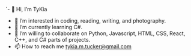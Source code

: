 `- 👋 Hi, I’m TyKia
- 👀 I’m interested in coding, reading, writing, and photography.
- 🌱 I’m currently learning C#.
- 💞️ I’m willing to collaborate on Python, Javascript, HTML, CSS, React, C++, and C# parts of projects.
- 📫 How to reach me tykia.m.tucker@gmail.com

<!---
that-writer-16/that-writer-16 is a ✨ special ✨ repository because its `README.md` (this file) appears on your GitHub profile.
You can click the Preview link to take a look at your changes.
--->
